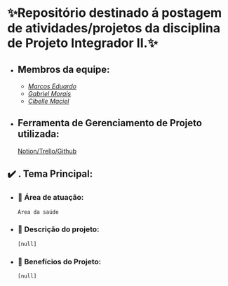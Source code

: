 # **:sparkles:Repositório destinado á postagem de atividades/projetos da disciplina de Projeto Integrador II.:sparkles:**

- ## **Membros da equipe:**
    - <a href="https://github.com/Marcos1701">*Marcos Eduardo*</a>
    - <a href="https://github.com/MrMorgam">*Gabriel Morais*</a>
    - <a href="https://github.com/cibellemc">*Cibelle Maciel*</a>
    


- ## **Ferramenta de Gerenciamento de Projeto utilizada:**

  <a href="https://www.notion.so/e65c7907ef2a483581872dbf16c1074c?v=41dd9e9825c247e8a0fe487dc81a7c2c&pvs=4">Notion/Trello/Github</a>

## :heavy_check_mark: **. Tema Principal:**

 - ### :construction_worker: Área de atuação:
       Área da saúde

 - ### :speech_balloon: Descrição do projeto:
       [null]

- ### :gem: Benefícios do Projeto:
      [null]
 
